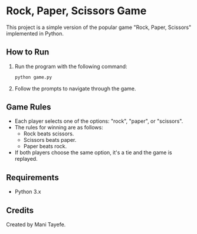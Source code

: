 # Rock, Paper, Scissors Game

This project is a simple version of the popular game "Rock, Paper, Scissors" implemented in Python.

## How to Run

1. Run the program with the following command:

    ```bash
    python game.py
    ```

2. Follow the prompts to navigate through the game.

## Game Rules

- Each player selects one of the options: "rock", "paper", or "scissors".
- The rules for winning are as follows:
  - Rock beats scissors.
  - Scissors beats paper.
  - Paper beats rock.
- If both players choose the same option, it's a tie and the game is replayed.

## Requirements

- Python 3.x

## Credits

Created by Mani Tayefe.
